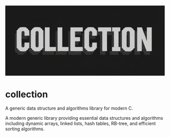 <p align="center">
    <img src="assets/logo.png" alt="collection logo"  style="width: 100%; height:70%">
</p>

# collection

A generic data structure and algorithms library for modern C.

A modern generic library providing essential data structures and algorithms including dynamic arrays, linked lists, hash tables, RB-tree, and efficient sorting algorithms.
